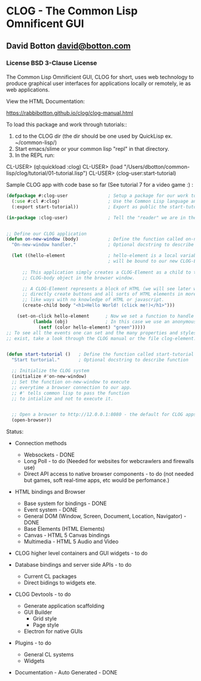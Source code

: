 # CLOG - The Common Lisp Omnificent GUI

## David Botton <david@botton.com>

### License BSD 3-Clause License

####
The Common Lisp Omnificient GUI, CLOG for short, uses web technology
to produce graphical user interfaces for applications locally or
remotely, ie as web applications.

View the HTML Documentation:

https://rabbibotton.github.io/clog/clog-manual.html


To load this package and work through tutorials::

1. cd to the CLOG dir (the dir should be one used by QuickLisp ex. ~/common-lisp/)
2. Start emacs/slime or your common lisp "repl" in that directory.
3. In the REPL run:

CL-USER> (ql:quickload :clog)
CL-USER> (load "/Users/dbotton/common-lisp/clog/tutorial/01-tutorial.lisp")
CL-USER> (clog-user:start-tutorial)


Sample CLOG app with code base so far (See tutorial 7 for a video game :) :

```lisp
(defpackage #:clog-user               ; Setup a package for our work to exist in
  (:use #:cl #:clog)                  ; Use the Common Lisp language and CLOG
  (:export start-tutorial))           ; Export as public the start-tutorial function

(in-package :clog-user)               ; Tell the "reader" we are in the clog-user package


;; Define our CLOG application
(defun on-new-window (body)           ; Define the function called on-new-window
  "On-new-window handler."            ; Optional docstring to describe function

  (let ((hello-element                ; hello-element is a local variable that
	                                  ; will be bound to our new CLOG-Element
	  
	  ;; This application simply creates a CLOG-Element as a child to the
	  ;; CLOG-body object in the browser window.

	  ;; A CLOG-Element represents a block of HTML (we will see later ways to
	  ;; directly create buttons and all sorts of HTML elements in more lisp
	  ;; like ways with no knowledge of HTML or javascript. 
	  (create-child body "<h1>Hello World! (click me!)</h1>")))

    (set-on-click hello-element      ; Now we set a function to handle clicks
		  (lambda (obj)              ; In this case we use an anonymous function
		    (setf (color hello-element) "green")))))
;; To see all the events one can set and the many properties and styles that
;; exist, take a look through the CLOG manual or the file clog-element.lisp


(defun start-tutorial ()   ; Define the function called start-tutorial
  "Start turtorial."       ; Optional docstring to describe function

  ;; Initialize the CLOG system
  (initialize #'on-new-window)
  ;; Set the function on-new-window to execute
  ;; everytime a browser connection to our app.
  ;; #' tells common lisp to pass the function
  ;; to intialize and not to execute it.


  ;; Open a browser to http://12.0.0.1:8080 - the default for CLOG apps
  (open-browser))
```


Status:

- Connection methods
  - Websockets - DONE
  - Long Poll - to do (Needed for websites for webcrawlers and firewalls use) 
  - Direct API access to native browser components - to do (not needed but games, soft real-time apps, etc would be perfomance.) 

- HTML bindings and Browser
  - Base system for bindings - DONE
  - Event system - DONE
  - General DOM (Window, Screen, Document, Location, Navigator) - DONE
  - Base Elements (HTML Elements)
  - Canvas - HTML 5 Canvas bindings
  - Multimedia - HTML 5 Audio and Video

- CLOG higher level containers and GUI widgets - to do

- Database bindings and server side APIs - to do
  - Current CL packages
  - Direct bidings to widgets ete.

- CLOG Devtools - to do
  - Generate application scaffolding
  - GUI Builder
	- Grid style
	- Page style
  - Electron for native GUIs
  
- Plugins - to do
  - General CL systems
  - Widgets
  
- Documentation - Auto Generated - DONE
